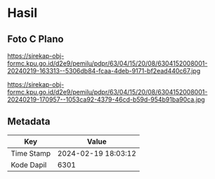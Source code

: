 # Hasil

## Foto C Plano

https://sirekap-obj-formc.kpu.go.id/d2e9/pemilu/pdpr/63/04/15/20/08/6304152008001-20240219-163313--5306db84-fcaa-4deb-9171-bf2ead440c67.jpg

https://sirekap-obj-formc.kpu.go.id/d2e9/pemilu/pdpr/63/04/15/20/08/6304152008001-20240219-170957--1053ca92-4379-46cd-b59d-954b91ba90ca.jpg


## Metadata

| Key        | Value               |
| ---------- | ------------------- |
| Time Stamp | 2024-02-19 18:03:12 |
| Kode Dapil | 6301                |



